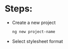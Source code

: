# Steps:

- Create a new project
  ```powershell
  ng new project-name
  ``` 
- Select stylesheet format
